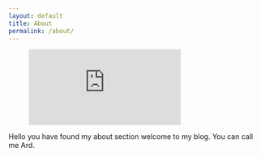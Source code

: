 ```yaml
---
layout: default
title: About
permalink: /about/
---
```


<figure class="video_container">
  <iframe src="https://www.youtube.com/watch?v=LFzXas841Rc" frameborder="0" allowfullscreen="true"> </iframe>
</figure>

Hello you have found my about section welcome to my blog. You can call me Ard. 
